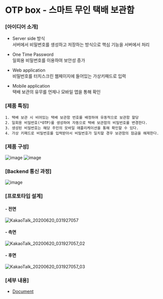 # OTP box - 스마트 무인 택배 보관함

### [아이디어 소개]
  - Server side 방식  
    서버에서 비밀번호를 생성하고 저장하는 방식으로 핵심 기능을 서버에서 처리
    
  - One Time Password  
    일회용 비밀번호를 이용하여 보안성 증가
    
  - Web application  
    비밀번호를 터치스크린 웹페이지에 들어있는 가상키패드로 입력
    
  - Mobile application  
    택배 보관의 유무를 언제나 모바일 앱을 통해 확인
    
    
### [제품 특징]
    1. 택배 보관 시 비어있는 택배 보관함 번호를 배정하여 유동적으로 보관함 할당  
    2. 일회용 비밀번호(*OTP)를 생성하여 자동으로 택배 보관함의 비밀번호를 변경한다.
    3. 생성된 비밀번호는 해당 주민의 모바일 애플리케이션을 통해 확인할 수 있다.
    4. 가상 키패드로 비밀번호를 입력받아서 비밀번호가 일치할 경우 보관함의 잠금을 해제한다.
    
    
### [제품 구성]
![image](https://user-images.githubusercontent.com/53621550/103552349-1c11a200-4eef-11eb-8e53-e9a3ec6476a1.png)
![image](https://user-images.githubusercontent.com/53621550/103552414-377cad00-4eef-11eb-827f-fd1df8e18cae.png)


### [Backend 통신 과정]
![image](https://user-images.githubusercontent.com/53621550/103552525-62670100-4eef-11eb-9065-09dcc944f3f4.png)


### [프로토타입 설계]
#### - 전면
![KakaoTalk_20200620_031927057](https://user-images.githubusercontent.com/53621550/103552781-c5f12e80-4eef-11eb-8549-9117177ea476.jpg)
#### - 측면
![KakaoTalk_20200620_031927057_02](https://user-images.githubusercontent.com/53621550/103552789-c8538880-4eef-11eb-89a2-4b997315f082.jpg)
#### - 후면
![KakaoTalk_20200620_031927057_03](https://user-images.githubusercontent.com/53621550/103552927-051f7f80-4ef0-11eb-96bf-4ace37a83ffa.jpg)


### [세부 내용]
- [Document]()
